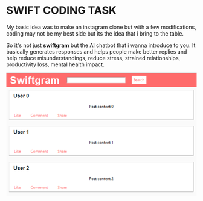 <h1>SWIFT CODING TASK</h1>
<p>My basic idea was to make an instagram clone but with a few modifications, coding may not be my best side but its the idea that i bring to the table.
<p> So it's not just <b>swiftgram</b> but the AI chatbot that i wanna introduce to you. It basically generates responses and helps people make better replies and help reduce misunderstandings, reduce stress, strained relationships, productivity loss, mental health impact.   </p>
<div align ="center">
     <img src="Screenshot 2024-03-20 220414.png"/>
</div>
